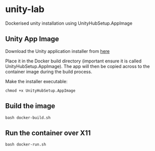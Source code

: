 # unity-lab
Dockerised unity installation using UnityHubSetup.AppImage

## Unity App Image
Download the Unity application installer from [here](https://public-cdn.cloud.unity3d.com/hub/prod/UnityHubSetup.AppImage
)

Place it in the Docker build directory (important ensure it is called UnityHubSetup.AppImage). The app will then be copied across to the container image during the build process.


Make the installer executable:
```
chmod +x UnityHubSetup.AppImage
```

## Build the image
```
bash docker-build.sh
```

## Run the container over X11
```
bash docker-run.sh
```
